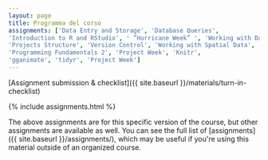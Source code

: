 ```yaml
---
layout: page
title: Programma del corso
assignments: ['Data Entry and Storage', 'Database Queries',
'Introduction to R and RStudio', ' ”Hurricane Week” ', 'Working with Data', 'Data Visualization',
'Projects Structure', 'Version Control', 'Working with Spatial Data', 'Programming Fundamentals 1',
'Programming Fundamentals 2', 'Project Week', 'Knitr',
'gganimate', 'tidyr', 'Project Week']
---
```


[Assignment submission & checklist]({{ site.baseurl }}/materials/turn-in-checklist)

{% include assignments.html %}

The above assignments are for this specific version of the course, but other
assignments are available as well. You can see the full list of
[assignments]({{ site.baseurl }}/assignments/), which may be useful if you're using this material
outside of an organized course.

<!-- Schedule Management
- Update the `assignments:` list with `title:` from `assignments/` files. 
- Add 'Template' to `assignments:` to view the course template from `docs/`. 
- The remaining content should be left AS IS.
-->
